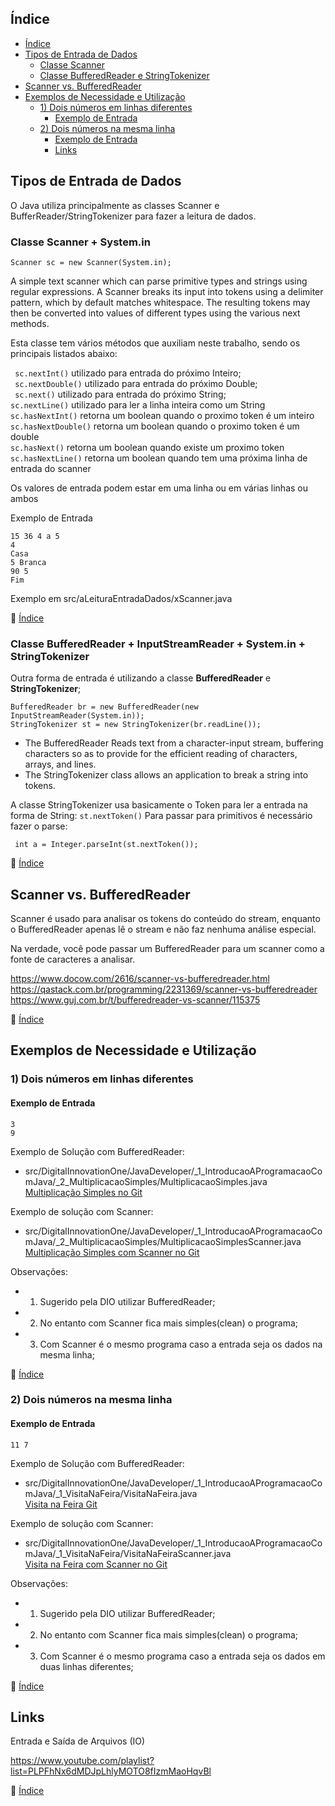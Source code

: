 ## Índice

- [Índice](#índice)
- [Tipos de Entrada de Dados](#tipos-de-entrada-de-dados)
  - [Classe Scanner](#classe-scanner)
  - [Classe BufferedReader e StringTokenizer](#classe-bufferedreader-e-stringtokenizer)
- [Scanner vs. BufferedReader](#scanner-vs-bufferedreader)
- [Exemplos de Necessidade e Utilização](#exemplos-de-necessidade-e-utilização)
  - [1) Dois números em linhas diferentes](#1-dois-números-em-linhas-diferentes)
    - [Exemplo de Entrada](#exemplo-de-entrada)
  - [2) Dois números na mesma linha](#2-dois-números-na-mesma-linha)
    - [Exemplo de Entrada](#exemplo-de-entrada-1)
    - [Links](#links)

## Tipos de Entrada de Dados

O Java utiliza principalmente as classes Scanner e BufferReader/StringTokenizer para fazer a leitura de dados. 


### Classe Scanner + System.in

```Scanner sc = new Scanner(System.in);```

A simple text scanner which can parse primitive types and strings using regular expressions.
A Scanner breaks its input into tokens using a delimiter pattern, which by default matches whitespace. The resulting tokens may then be converted into values of different types using the various next methods.

Esta classe tem vários métodos que auxiliam neste trabalho, sendo os principais listados abaixo:

``` sc.nextInt()``` utilizado para entrada do próximo Inteiro;<br>
``` sc.nextDouble()``` utilizado para entrada do próximo Double;<br>
``` sc.next()``` utilizado para entrada do próximo String;<br>
```sc.nextLine()``` utilizado para ler a linha inteira como um String<br>
```sc.hasNextInt()``` retorna um boolean quando o proximo token é um inteiro <br> 
```sc.hasNextDouble()``` retorna um boolean quando o proximo token é um double<br>
```sc.hasNext()``` retorna um boolean quando existe um proximo token<br>
```sc.hasNextLine()``` retorna um boolean quando tem uma próxima linha de entrada do scanner<br>

Os valores de entrada podem estar em uma linha ou em várias linhas ou ambos

Exemplo de Entrada
```
15 36 4 a 5
4
Casa
5 Branca
90 5
Fim
```
Exemplo em src/aLeituraEntradaDados/xScanner.java

:book: [Índice](#índice)

### Classe BufferedReader + InputStreamReader + System.in + StringTokenizer
Outra forma de entrada é utilizando a classe **BufferedReader** e **StringTokenizer**;

````
BufferedReader br = new BufferedReader(new InputStreamReader(System.in));
StringTokenizer st = new StringTokenizer(br.readLine());
````
- The BufferedReader Reads text from a character-input stream, buffering characters so as to provide for the efficient reading of characters, arrays, and lines.<br>
- The StringTokenizer class allows an application to break a string into tokens.

A classe StringTokenizer usa basicamente o Token para ler a entrada na forma de String:
````st.nextToken()````
Para passar para primitivos é necessário fazer o parse:

```` int a = Integer.parseInt(st.nextToken());````

:book: [Índice](#índice)

## Scanner vs. BufferedReader

Scanner é usado para analisar os tokens do conteúdo do stream, enquanto o BufferedReader apenas lê o stream e não faz nenhuma análise especial.

Na verdade, você pode passar um BufferedReader para um scanner como a fonte de caracteres a analisar.

https://www.docow.com/2616/scanner-vs-bufferedreader.html
https://qastack.com.br/programming/2231369/scanner-vs-bufferedreader
https://www.guj.com.br/t/bufferedreader-vs-scanner/115375

:book: [Índice](#índice)

## Exemplos de Necessidade e Utilização

### 1) Dois números em linhas diferentes

#### Exemplo de Entrada
~~~~
3
9
~~~~

Exemplo de Solução com BufferedReader:
- src/DigitalInnovationOne/JavaDeveloper/_1_IntroducaoAProgramacaoComJava/_2_MultiplicacaoSimples/MultiplicacaoSimples.java<br>
[Multiplicação Simples no Git](https://github.com/eliseusbrito/desafiosJavaColetanea/blob/master/src/DigitalInnovationOne/JavaDeveloper/_1_IntroducaoAProgramacaoComJava/_2_MultiplicacaoSimples/MultiplicacaoSimples.java)

Exemplo de solução com Scanner:
- src/DigitalInnovationOne/JavaDeveloper/_1_IntroducaoAProgramacaoComJava/_2_MultiplicacaoSimples/MultiplicacaoSimplesScanner.java<br>
[Multiplicação Simples com Scanner no Git](https://github.com/eliseusbrito/desafiosJavaColetanea/blob/master/src/DigitalInnovationOne/JavaDeveloper/_1_IntroducaoAProgramacaoComJava/_2_MultiplicacaoSimples/MultiplicacaoSimplesScanner.java)

Observações:
- 1) Sugerido pela DIO utilizar BufferedReader; 
- 2) No entanto com Scanner fica mais simples(clean) o programa;
- 3) Com Scanner é o mesmo programa caso a entrada seja os dados na mesma linha;  

:book: [Índice](#índice)

### 2) Dois números na mesma linha

#### Exemplo de Entrada
~~~~
11 7
~~~~

Exemplo de Solução com BufferedReader:
- src/DigitalInnovationOne/JavaDeveloper/_1_IntroducaoAProgramacaoComJava/_1_VisitaNaFeira/VisitaNaFeira.java<br>
[Visita na Feira Git](https://github.com/eliseusbrito/desafiosJavaColetanea/blob/master/src/DigitalInnovationOne/JavaDeveloper/_1_IntroducaoAProgramacaoComJava/_1_VisitaNaFeira/VisitaNaFeira.java)

Exemplo de solução com Scanner:
- src/DigitalInnovationOne/JavaDeveloper/_1_IntroducaoAProgramacaoComJava/_1_VisitaNaFeira/VisitaNaFeiraScanner.java<br>
[Visita na Feira com Scanner no Git](https://github.com/eliseusbrito/desafiosJavaColetanea/blob/master/src/DigitalInnovationOne/JavaDeveloper/_1_IntroducaoAProgramacaoComJava/_1_VisitaNaFeira/VisitaNaFeiraScanner.java)

Observações:
- 1) Sugerido pela DIO utilizar BufferedReader;
- 2) No entanto com Scanner fica mais simples(clean) o programa;
- 3) Com Scanner é o mesmo programa caso a entrada seja os dados em duas linhas diferentes;

:book: [Índice](#índice)


## Links

Entrada e Saída de Arquivos (IO)

https://www.youtube.com/playlist?list=PLPFhNx6dMDJpLhlyMOTO8fIzmMaoHqvBl

:book: [Índice](#índice)